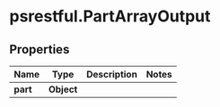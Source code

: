 # psrestful.PartArrayOutput

## Properties
Name | Type | Description | Notes
------------ | ------------- | ------------- | -------------
**part** | **Object** |  | 
